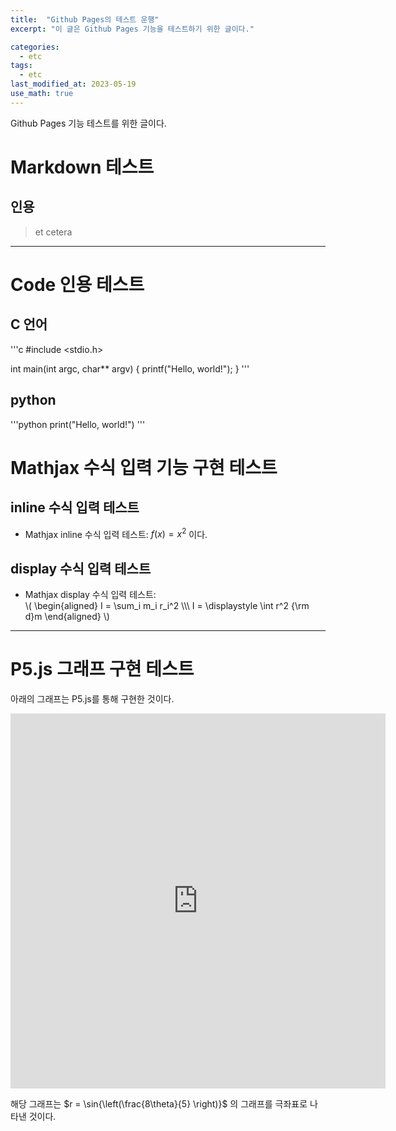 ```yaml
---
title:  "Github Pages의 테스트 운행"
excerpt: "이 글은 Github Pages 기능을 테스트하기 위한 글이다."

categories:
  - etc
tags:
  - etc
last_modified_at: 2023-05-19
use_math: true
---
```


Github Pages 기능 테스트를 위한 글이다.

# Markdown 테스트

## 인용
> et cetera
---

# Code 인용 테스트

## C 언어

'''c
#include <stdio.h>

int main(int argc, char** argv) {
  printf("Hello, world!");
}
'''

## python

'''python
print("Hello, world!")
'''

# Mathjax 수식 입력 기능 구현 테스트

## inline 수식 입력 테스트
- Mathjax inline 수식 입력 테스트: $f(x) = x^2$ 이다.<br>

## display 수식 입력 테스트
- Mathjax display 수식 입력 테스트:<br>
\\(
\begin{aligned}
I = \sum_i m_i r_i^2 \\\\\\
I = \displaystyle \int r^2 {\rm d}m
\end{aligned}
\\)

---

# P5.js 그래프 구현 테스트
아래의 그래프는 P5.js를 통해 구현한 것이다.

<iframe src="https://raycell.github.io/p5/2023-05-19-mathmatical_graph/" width = "600" height = "600" frameborder="0"></iframe>

해당 그래프는 $r = \sin{\left(\frac{8\theta}{5} \right)}$ 의 그래프를 극좌표로 나타낸 것이다.